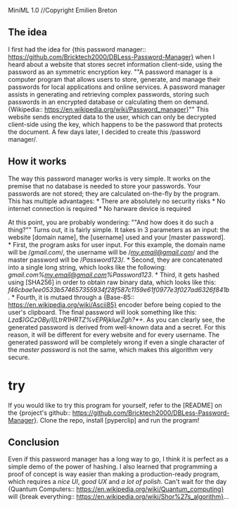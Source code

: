 MiniML 1.0
//Copyright Emilien Breton


The idea
--------

I first had the idea for {this password manager:: https://github.com/Bricktech2000/DBLess-Password-Manager} when I heard about a website that stores secret information client-side, using the password as an symmetric encryption key.
	""A password manager is a computer program that allows users to store, generate, and manage their passwords for local applications and online services. A password manager assists in generating and retrieving complex passwords, storing such passwords in an encrypted database or calculating them on demand.
	{Wikipedia:: https://en.wikipedia.org/wiki/Password_manager}""
This website sends encrypted data to the user, which can only be decrypted client-side using the key, which happens to be the password that protects the document. A few days later, I decided to create this /password manager/.


How it works
------------

The way this password manager works is very simple. It works on the premise that no database is needed to store your passwords. Your passwords are not stored; they are calculated on-the-fly by the program. This has multiple advantages:
	* There are absolutely no security risks
	* No internet connection is required
	* No harware device is required

At this point, you are probably wondering:
	""And how does it do such a thing?""
Turns out, it is fairly simple. It takes in 3 parameters as an input: the website [domain name], the [username] used and your [master password].
	* First, the program asks for user input. For this example, the domain name will be /*gmail.com*/, the username will be /*my.email@gmail.com*/ and the master password will be /*Password123*/.
	* Second, they are concatenated into a single long string, which looks like the following: *gmail.com%my.email@gmail.com%Password123*.
	* Third, it gets hashed using [SHA256] in order to obtain raw binary data, which looks like this: *f46cbae1ee0533b574657355934f28f587c1159e61f0977e3f027ad6326f841b*.
	* Fourth, it is mutaed through a {Base-85:: https://en.wikipedia.org/wiki/Ascii85} encoder before being copied to the user's clipboard. The final password will look something like this: *Lza$)GCzOBy/I[LtrR1HRTZ%vEPRjklueZgh?\*+*.
As you can clearly see, the generated password is derived from well-known data and a secret. For this reason, it will be different for every website and for every username. The generated password will be completely wrong if even a single character of the *master password* is not the same, which makes this algorithm very secure.

# try
If you would like to try this program for yourself, refer to the [README] on the {project's github:: https://github.com/Bricktech2000/DBLess-Password-Manager}. Clone the repo, install [pyperclip] and run the program!


Conclusion
----------

Even if this password manager has a long way to go, I think it is perfect as a simple demo of the power of hashing. I also learned that programming a proof of concept is way easier than making a production-ready program, which requires a *nice UI*, *good UX* and *a lot of polish*. Can't wait for the day {Quantum Computers:: https://en.wikipedia.org/wiki/Quantum_computing} will {break everything:: https://en.wikipedia.org/wiki/Shor%27s_algorithm}...
